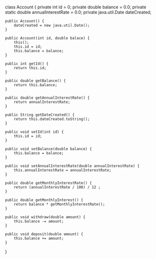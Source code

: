 class Account {
    private int id = 0;
    private double balance = 0.0;
    private static double annualInterestRate = 0.0;
    private java.util.Date dateCreated;

    public Account() {
        dateCreated = new java.util.Date();
    }

    public Account(int id, double balace) {
        this();
        this.id = id;
        this.balance = balance;
    }

    public int getId() {
        return this.id;
    }

    public double getBalance() {
        return this.balance;
    }

    public double getAnnualInterestRate() {
        return annualInterestRate;
    }

    public String getDateCreated() {
        return this.dateCreated.toString();
    }

    public void setId(int id) {
        this.id = id;
    }

    public void setBalance(double balance) {
        this.balance = balance;
    }

    public void setAnnualInterestRate(double annualInterestRate) {
        this.annualInterestRate = annualInterestRate;
    }

    public double getMonthlyInterestRate() {
        return (annualInterestRate / 100) / 12 ;
    }

    public double getMonthlyInterest() {
        return balance * getMonthlyInterestRate();
    }

    public void withdraw(double amount) {
        this.balance -= amount;
    }

    public void deposit(double amount) {
        this.balance += amount;
    }
}
